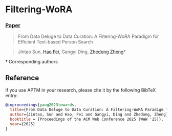 # Filtering-WoRA

### [Paper](https://arxiv.org/abs/2404.10292)

> From Data Deluge to Data Curation: A Filtering-WoRA Paradigm for Efficient Text-based Person Search

> Jintao Sun, [Hao Fei](https://haofei.vip/), Gangyi Ding, [Zhedong Zheng](https://www.zdzheng.xyz/)$\dagger$

$\dagger$ Corresponding authors


## Reference
If you use APTM in your research, please cite it by the following BibTeX entry:

```bibtex
@inproceedings{yang2023towards,
  title={From Data Deluge to Data Curation: A Filtering-WoRA Paradigm for Efficient Text-based Person Search},
  author={Jintao, Sun and Hao, Fei and Gangyi, Ding and Zhedong, Zheng},
  booktitle = {Proceedings of the ACM Web Conference 2025 (WWW '25)},
  year={2025}
}

```

